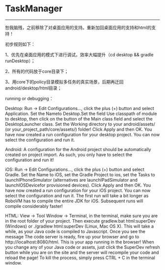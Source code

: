 # TaskManager

----

恕我脑残，之前移除了对桌面应用的支持。重新加回桌面应用的支持和html的支持！

初步规则如下：

1、优先在桌面应用的模式下进行调试，效率大幅提升（cd desktop && gradle runDesktop）；

2、所有的代码放于core目录下；

3、用core下的policy目录模拟多任务的真实场景，后期再迁回android/desktop/html目录；


running or debugging：

Desktop: Run -> Edit Configurations..., click the plus (+) button and select Application. Set the Nameto Desktop.Set the field Use classpath of module to desktop, then click on the button of the Main class field and select the DesktopLauncher class. Set the Working directory to your android/assets/ (or your_project_path/core/assets/) folder! Click Apply and then OK. You have now created a run configuration for your desktop project. You can now select the configuration and run it.

Android: A configuration for the Android project should be automatically created on project import. As such, you only have to select the configuration and run it!

iOS: Run -> Edit Configurations..., click the plus (+) button and select Gradle. Set the Name to iOS, set the Gradle Project to ios, set the Tasks to launchIPhoneSimulator (alternatives are launchIPadSimulator and launchIOSDevicefor provisioned devices). Click Apply and then OK. You have now created a run configuration for your iOS project. You can now select the configuration and run it. The first run will take a bit longer as RoboVM has to compile the entire JDK for iOS. Subsequent runs will compile considerably faster!

HTML: View -> Tool Window -> Terminal, in the terminal, make sure you are in the root folder of your project. Then execute gradlew.bat html:superDev (Windows) or ./gradlew html:superDev (Linux, Mac OS X). This will take a while, as your Java code is compiled to Javascript. Once you see the message The code server is ready, fire up your browser and go to http://localhost:8080/html. This is your app running in the browser! When you change any of your Java code or assets, just click the SuperDev refresh button while you are on the site and the server will recompile your code and reload the page! To kill the process, simply press CTRL + C in the terminal window.


